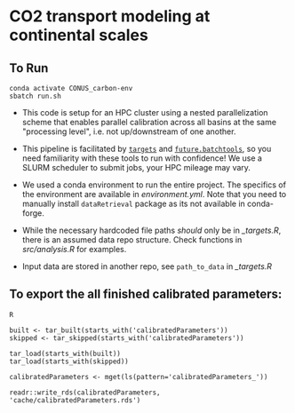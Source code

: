 # CO2 transport modeling at continental scales

## To Run
```
conda activate CONUS_carbon-env
sbatch run.sh
```

- This code is setup for an HPC cluster using a nested parallelization scheme that enables parallel calibration across all basins at the same "processing level", i.e. not up/downstream of one another.

- This pipeline is facilitated by [`targets`](https://books.ropensci.org/targets/) and [`future.batchtools`](https://future.batchtools.futureverse.org/), so you need familiarity with these tools to run with confidence! We use a SLURM scheduler to submit jobs, your HPC mileage may vary.

- We used a conda environment to run the entire project. The specifics of the environment are available in *environment.yml*. Note that you need to manually install `dataRetrieval` package as its not available in conda-forge.

- While the necessary hardcoded file paths *should* only be in *_targets.R*, there is an assumed data repo structure. Check functions in *src/analysis.R* for examples.

- Input data are stored in another repo, see `path_to_data` in *_targets.R*

## To export the all finished calibrated parameters:
```
R

built <- tar_built(starts_with('calibratedParameters'))
skipped <- tar_skipped(starts_with('calibratedParameters'))

tar_load(starts_with(built))
tar_load(starts_with(skipped))

calibratedParameters <- mget(ls(pattern='calibratedParameters_'))

readr::write_rds(calibratedParameters, 'cache/calibratedParameters.rds')
```